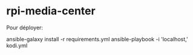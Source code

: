 # rpi-media-center

Pour déployer:

ansible-galaxy install -r requirements.yml
ansible-playbook -i 'localhost,' kodi.yml